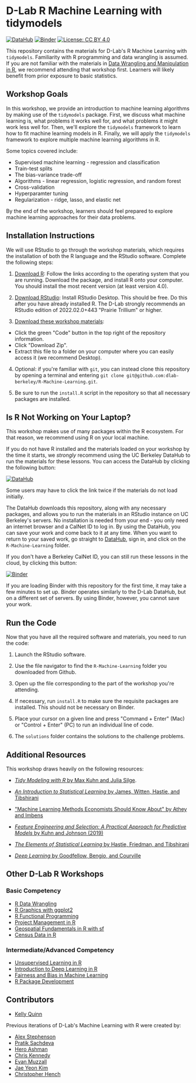# D-Lab R Machine Learning with tidymodels

[![DataHub](https://img.shields.io/badge/launch-datahub-blue)](https://dlab.datahub.berkeley.edu/hub/user-redirect/git-pull?repo=https%3A%2F%2Fgithub.com%2Fdlab-berkeley%2FR-Machine-Learning&urlpath=rstudio%2F&branch=main)
[![Binder](https://mybinder.org/badge_logo.svg)](https://mybinder.org/v2/gh/dlab-berkeley/R-Machine-Learning/HEAD?urlpath=rstudio)
[![License: CC BY
4.0](https://img.shields.io/badge/License-CC_BY_4.0-lightgrey.svg)](https://creativecommons.org/licenses/by/4.0/)

This repository contains the materials for D-Lab's R Machine Learning
with `tidymodels`. Familiarity with R programming and data wrangling is
assumed. If you are not familiar with the materials in [Data Wrangling
and Manipulation in
R](https://github.com/dlab-berkeley/R-Data-Wrangling), we recommend
attending that workshop first. Learners will likely benefit from prior
exposure to basic statistics.

## Workshop Goals

In this workshop, we provide an introduction to machine learning
algorithms by making use of the `tidymodels` package. First, we discuss
what machine learning is, what problems it works well for, and what
problems it might work less well for. Then, we'll explore the
`tidymodels` framework to learn how to fit machine learning models in R.
Finally, we will apply the `tidymodels` framework to explore multiple
machine learning algorithms in R.

Some topics covered include:

-   Supervised machine learning - regression and classification
-   Train-test splits
-   The bias-variance trade-off
-   Algorithms - linear regression, logistic regression, and random
    forest
-   Cross-validation
-   Hyperparamter tuning
-   Regularization - ridge, lasso, and elastic net

By the end of the workshop, learners should feel prepared to explore
machine learning approaches for their data problems.

## Installation Instructions

We will use RStudio to go through the workshop materials, which requires
the installation of both the R language and the RStudio software.
Complete the following steps:

1.  [Download R](https://cloud.r-project.org/): Follow the links
    according to the operating system that you are running. Download the
    package, and install R onto your computer. You should install the
    most recent version (at least version 4.0).

2.  [Download
    RStudio](https://rstudio.com/products/rstudio/download/#download):
    Install RStudio Desktop. This should be free. Do this after you have
    already installed R. The D-Lab strongly recommends an RStudio
    edition of 2022.02.0+443 "Prairie Trillium" or higher.

3.  [Download these workshop
    materials](https://github.com/dlab-berkeley/R-Machine-Learning):

-   Click the green "Code" button in the top right of the repository
    information.
-   Click "Download Zip".
-   Extract this file to a folder on your computer where you can easily
    access it (we recommend Desktop).

4.  Optional: if you're familiar with `git`, you can instead clone this
    repository by opening a terminal and entering
    `git clone git@github.com:dlab-berkeley/R-Machine-Learning.git`.

5.  Be sure to run the `install.R` script in the repository so that all
    necessary packages are installed.

## Is R Not Working on Your Laptop?

This workshop makes use of many packages within the R ecosystem. For
that reason, we recommend using R on your local machine.

If you do not have R installed and the materials loaded on your workshop
by the time it starts, we *strongly* recommend using the UC Berkeley
DataHub to run the materials for these lessons. You can access the
DataHub by clicking the following button:

[![DataHub](https://img.shields.io/badge/launch-datahub-blue)](https://dlab.datahub.berkeley.edu/hub/user-redirect/git-pull?repo=https%3A%2F%2Fgithub.com%2Fdlab-berkeley%2FR-Machine-Learning&urlpath=rstudio%2F&branch=main)

Some users may have to click the link twice if the materials do not load
initially.

The DataHub downloads this repository, along with any necessary
packages, and allows you to run the materials in an RStudio instance on
UC Berkeley's servers. No installation is needed from your end - you
only need an internet browser and a CalNet ID to log in. By using the
DataHub, you can save your work and come back to it at any time. When
you want to return to your saved work, go straight to
[DataHub](https://dlab.datahub.berkeley.edu), sign in, and click on the
`R-Machine-Learning` folder.

If you don't have a Berkeley CalNet ID, you can still run these lessons
in the cloud, by clicking this button:

[![Binder](https://mybinder.org/badge_logo.svg)](https://mybinder.org/v2/gh/dlab-berkeley/R-Machine-Learning/HEAD?urlpath=rstudio)

If you are loading Binder with this repository for the first time, it
may take a few minutes to set up. Binder operates similarly to the D-Lab
DataHub, but on a different set of servers. By using Binder, however,
you cannot save your work.

## Run the Code

Now that you have all the required software and materials, you need to
run the code:

1.  Launch the RStudio software.

2.  Use the file navigator to find the `R-Machine-Learning` folder you
    downloaded from Github.

3.  Open up the file corresponding to the part of the workshop you're
    attending.

4.  If necessary, run `install.R` to make sure the requisite packages
    are installed. This should not be necessary on Binder.

5.  Place your cursor on a given line and press "Command + Enter" (Mac)
    or "Control + Enter" (PC) to run an individual line of code.

6.  The `solutions` folder contains the solutions to the challenge
    problems.

## Additional Resources

This workshop draws heavily on the following resources:

-   [*Tidy Modeling with R* by Max Kuhn and Julia
    Silge](https://www.tmwr.org/).

-   [*An Introduction to Statistical Learning* by James, Witten, Hastie,
    and Tibshirani](https://www.statlearning.com/)

-   ["Machine Learning Methods Economists Should Know About" by Athey
    and Imbens](https://arxiv.org/abs/1903.10075)

-   [*Feature Engineering and Selection: A Practical Approach for
    Predictive Models* by Kuhn and Johnson
    (2019)](http://www.feat.engineering/data-splitting.html)

-   [*The Elements of Statistical Learning* by Hastie, Friedman, and
    Tibshirani](https://link.springer.com/book/10.1007/978-0-387-21606-5)

-   [*Deep Learning* by Goodfellow, Bengio, and
    Courville](https://www.deeplearningbook.org/)

## Other D-Lab R Workshops

### Basic Competency

-   [R Data
    Wrangling](https://github.com/dlab-berkeley/R-Data-Wrangling)
-   [R Graphics with
    ggplot2](https://github.com/dlab-berkeley/R-graphics)
-   [R Functional
    Programming](https://github.com/dlab-berkeley/R-functional-programming)
-   [Project Management in
    R](https://github.com/dlab-berkeley/efficient-reproducible-project-management-in-R)
-   [Geospatial Fundamentals in R with
    sf](https://github.com/dlab-berkeley/Geospatial-Fundamentals-in-R-with-sf)
-   [Census Data in
    R](https://github.com/dlab-berkeley/Census-Data-in-R)

### Intermediate/Advanced Competency

-   [Unsupervised Learning in
    R](https://github.com/dlab-berkeley/Unsupervised-Learning-in-R)
-   [Introduction to Deep Learning in
    R](https://github.com/dlab-berkeley/Deep-Learning-in-R)
-   [Fairness and Bias in Machine
    Learning](https://github.com/dlab-berkeley/fairML)
-   [R Package
    Development](https://github.com/dlab-berkeley/R-package-development)

## Contributors

-   [Kelly Quinn](https://github.com/sociologyquinn/)

Previous iterations of D-Lab's Machine Learning with R were created by:

-   [Alex Stephenson](https://github.com/asteves/)
-   [Pratik Sachdeva](https://github.com/pssachdeva/)
-   [Hero Ashman](https://github.com/heroashman/)
-   [Chris Kennedy](https://ck37.com/)
-   [Evan Muzzall](https://github.com/EastBayEv)
-   [Jae Yeon Kim](https://jaeyk.github.io/)
-   [Christopher Hench](https://github.com/henchc)
